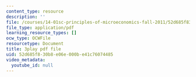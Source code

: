 ```yaml
---
content_type: resource
description: ''
file: /courses/14-01sc-principles-of-microeconomics-fall-2011/52d685f830b8e06e000be41c76074485_kEJf57FF0Vs.pdf
file_type: application/pdf
learning_resource_types: []
ocw_type: OCWFile
resourcetype: Document
title: 3play pdf file
uid: 52d685f8-30b8-e06e-000b-e41c76074485
video_metadata:
  youtube_id: null
---
```

